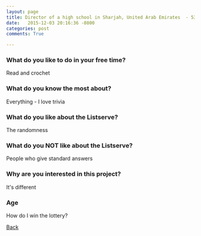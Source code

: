 ```yaml
---
layout: page
title: Director of a high school in Sharjah, United Arab Emirates  - 53
date:   2015-12-03 20:16:36 -0800
categories: post
comments: True

---
```


### What do you like to do in your free time?
<p>Read and crochet</p>

### What do you know the most about?
<p>Everything - I love trivia</p>

### What do you like about the Listserve?
<p>The randomness</p>

### What do you NOT like about the Listserve?
<p>People who give standard answers</p>

### Why are you interested in this project?
<p>It's different </p>

### Age
<p>How do I win the lottery?</p>

[Back][1]

[1]: /home/responders/all
